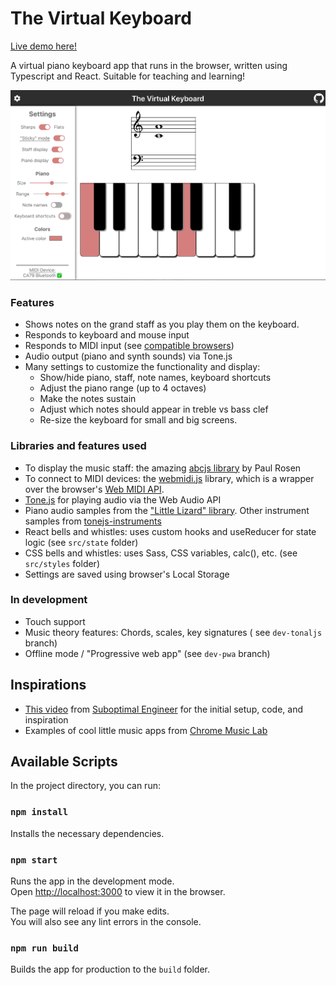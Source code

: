 # The Virtual Keyboard

[Live demo here!](http://project-skyblue-piano.vercel.app)

A virtual piano keyboard app that runs in the browser, written using Typescript and React. Suitable for teaching and learning!


![Demo image of virtual keyboard](./demo.png)

### Features
- Shows notes on the grand staff as you play them on the keyboard.
- Responds to keyboard and mouse input
- Responds to MIDI input (see [compatible browsers](https://developer.mozilla.org/en-US/docs/Web/API/MIDIAccess#browser_compatibility))
- Audio output (piano and synth sounds) via Tone.js
- Many settings to customize the functionality and display:
    - Show/hide piano, staff, note names, keyboard shortcuts
    - Adjust the piano range (up to 4 octaves)
    - Make the notes sustain
    - Adjust which notes should appear in treble vs bass clef
    - Re-size the keyboard for small and big screens.

### Libraries and features used
- To display the music staff: the amazing [abcjs library](https://paulrosen.github.io/abcjs/) by Paul Rosen
- To connect to MIDI devices: the [webmidi.js](https://github.com/djipco/webmidi) library, which is a wrapper over the browser's [Web MIDI API](https://developer.mozilla.org/en-US/docs/Web/API/Web_MIDI_API). 
- [Tone.js](https://tonejs.github.io/) for playing audio via the Web Audio API
- Piano audio samples from the ["Little Lizard" library](https://linuxmusicians.com/viewtopic.php?t=12046). Other instrument samples from [tonejs-instruments](https://github.com/Makefully-Studios/tonejs-instruments)
- React bells and whistles: uses custom hooks and useReducer for state logic (see `src/state` folder)
- CSS bells and whistles: uses Sass, CSS variables, calc(), etc. (see `src/styles` folder)
- Settings are saved using browser's Local Storage

### In development
- Touch support
- Music theory features: Chords, scales, key signatures ( see `dev-tonaljs` branch)
- Offline mode / "Progressive web app" (see `dev-pwa` branch)

## Inspirations
- [This video](https://www.youtube.com/watch?v=kMf1XWVY2cA) from [Suboptimal Engineer](https://github.com/SuboptimalEng) for the initial setup, code, and inspiration
- Examples of cool little music apps from [Chrome Music Lab](https://musiclab.chromeexperiments.com/)

## Available Scripts

In the project directory, you can run:

### `npm install`
Installs the necessary dependencies.

### `npm start`

Runs the app in the development mode.\
Open [http://localhost:3000](http://localhost:3000) to view it in the browser.

The page will reload if you make edits.\
You will also see any lint errors in the console.

### `npm run build`

Builds the app for production to the `build` folder.

